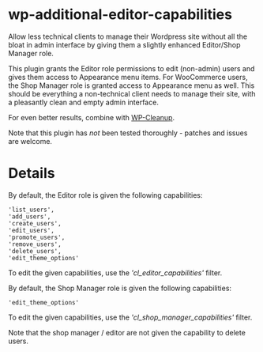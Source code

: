 wp-additional-editor-capabilities
=================================

Allow less technical clients to manage their Wordpress site without all the bloat in admin interface by giving them a slightly enhanced Editor/Shop Manager role.

This plugin grants the Editor role permissions to edit (non-admin) users and gives them access to Appearance menu items. 
For WooCommerce users, the Shop Manager role is granted access to Appearance menu as well.
This should be everything a non-technical client needs to manage their site, with a pleasantly clean and empty admin interface.

For even better results, combine with [WP-Cleanup](https://github.com/codelight-eu/wp-cleanup).

Note that this plugin has *not* been tested thoroughly - patches and issues are welcome.

Details
=======

By default, the Editor role is given the following capabilities:


```
'list_users',
'add_users',
'create_users',
'edit_users',
'promote_users',
'remove_users',
'delete_users',
'edit_theme_options'
```

To edit the given capabilities, use the _'cl_editor_capabilities'_ filter.

By default, the Shop Manager role is given the following capabilities:
```
'edit_theme_options'
```

To edit the given capabilities, use the _'cl_shop_manager_capabilities'_ filter.

Note that the shop manager / editor are not given the capability to delete users.
